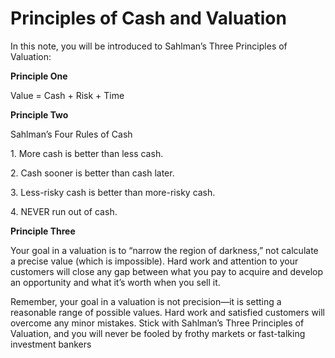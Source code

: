 # Principles of Cash and Valuation

In this note, you will be introduced to Sahlman’s Three Principles of
Valuation:

**<span class="underline">Principle One</span>**

Value = Cash + Risk + Time

**<span class="underline">Principle Two</span>**

Sahlman’s Four Rules of Cash

1\. More cash is better than less cash.

2\. Cash sooner is better than cash later.

3\. Less-risky cash is better than more-risky cash.

4\. NEVER run out of cash.

**<span class="underline">Principle Three</span>**

Your goal in a valuation is to “narrow the region of darkness,” not
calculate a precise value (which is impossible). Hard work and attention
to your customers will close any gap between what you pay to acquire and
develop an opportunity and what it’s worth when you sell it.

Remember, your goal in a valuation is not precision—it is setting a
reasonable range of possible values. Hard work and satisfied customers
will overcome any minor mistakes. Stick with Sahlman’s Three Principles
of Valuation, and you will never be fooled by frothy markets or
fast-talking investment bankers

